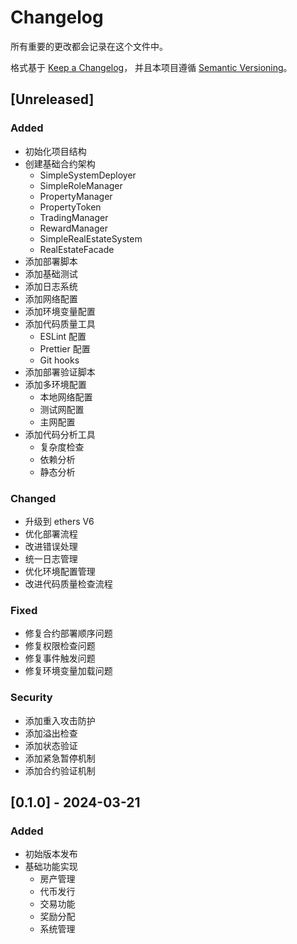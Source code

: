 # Changelog

所有重要的更改都会记录在这个文件中。

格式基于 [Keep a Changelog](https://keepachangelog.com/zh-CN/1.0.0/)，
并且本项目遵循 [Semantic Versioning](https://semver.org/lang/zh-CN/)。

## [Unreleased]

### Added
- 初始化项目结构
- 创建基础合约架构
  - SimpleSystemDeployer
  - SimpleRoleManager
  - PropertyManager
  - PropertyToken
  - TradingManager
  - RewardManager
  - SimpleRealEstateSystem
  - RealEstateFacade
- 添加部署脚本
- 添加基础测试
- 添加日志系统
- 添加网络配置
- 添加环境变量配置
- 添加代码质量工具
  - ESLint 配置
  - Prettier 配置
  - Git hooks
- 添加部署验证脚本
- 添加多环境配置
  - 本地网络配置
  - 测试网配置
  - 主网配置
- 添加代码分析工具
  - 复杂度检查
  - 依赖分析
  - 静态分析

### Changed
- 升级到 ethers V6
- 优化部署流程
- 改进错误处理
- 统一日志管理
- 优化环境配置管理
- 改进代码质量检查流程

### Fixed
- 修复合约部署顺序问题
- 修复权限检查问题
- 修复事件触发问题
- 修复环境变量加载问题

### Security
- 添加重入攻击防护
- 添加溢出检查
- 添加状态验证
- 添加紧急暂停机制
- 添加合约验证机制

## [0.1.0] - 2024-03-21

### Added
- 初始版本发布
- 基础功能实现
  - 房产管理
  - 代币发行
  - 交易功能
  - 奖励分配
  - 系统管理 